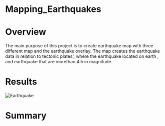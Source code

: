 
# Mapping_Earthquakes
# Overview
The main purpose of this project is to create earthquake map with three different map and the earthquake overlay. The map creates the earthquake data in relation to tectonic plates', where the earthquake located on earth , and earthquake that are morethan 4.5 in magnitude.
# Results

![Earthquake](https://user-images.githubusercontent.com/78656720/119234318-52953580-bafb-11eb-88e8-9c03ab4cf549.png)
# Summary
